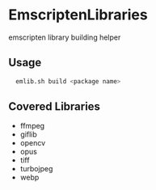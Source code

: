 # EmscriptenLibraries

emscripten library building helper

## Usage

```sh
  emlib.sh build <package name>
```

## Covered Libraries

* ffmpeg
* giflib
* opencv
* opus
* tiff
* turbojpeg
* webp
